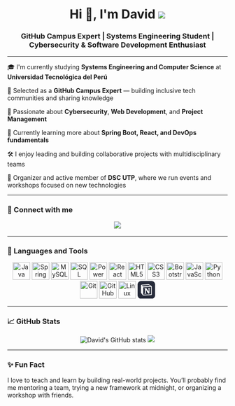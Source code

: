 <h1 align="center">Hi 👋, I'm David <img height="40" src="https://emoji.gg/assets/emoji/7333-parrotdance.gif"> </h1>
<h3 align="center">GitHub Campus Expert | Systems Engineering Student | Cybersecurity & Software Development Enthusiast</h3>

---

🎓 I'm currently studying **Systems Engineering and Computer Science** at **Universidad Tecnológica del Perú**  

🚩 Selected as a **GitHub Campus Expert** — building inclusive tech communities and sharing knowledge  

🔐 Passionate about **Cybersecurity**, **Web Development**, and **Project Management**  

🌱 Currently learning more about **Spring Boot, React, and DevOps fundamentals**  

🛠️ I enjoy leading and building collaborative projects with multidisciplinary teams  

📣 Organizer and active member of **DSC UTP**, where we run events and workshops focused on new technologies  

---

### 🔗 Connect with me

<p align="center">
  <a href="https://www.linkedin.com/in/davidcontreraspalacios/">
    <img src="https://img.shields.io/badge/LinkedIn-0077B5?style=for-the-badge&logo=linkedin&logoColor=white"/>
  </a>
</p>

---

### 🧰 Languages and Tools

<p align="center"> 
  <!-- Backend & Infra -->
  <img src="https://cdn.jsdelivr.net/gh/devicons/devicon/icons/java/java-original.svg" title="Java" width="40" height="40"/>
  <img src="https://cdn.jsdelivr.net/gh/devicons/devicon/icons/spring/spring-original.svg" title="Spring Boot" width="40" height="40"/>
  <img src="https://cdn.jsdelivr.net/gh/devicons/devicon/icons/mysql/mysql-original-wordmark.svg" title="MySQL" width="40" height="40"/>
  <img src="https://cdn.jsdelivr.net/gh/devicons/devicon/icons/sqlite/sqlite-original.svg" title="SQL Server" width="40" height="40"/>
  <img src="https://github.com/tandpfun/skill-icons/blob/main/icons/PowerBI-Dark.svg?raw=true" title="Power BI" width="40" height="40"/>

  <!-- Frontend -->
  <img src="https://cdn.jsdelivr.net/gh/devicons/devicon/icons/react/react-original.svg" title="React" width="40" height="40"/>
  <img src="https://cdn.jsdelivr.net/gh/devicons/devicon/icons/html5/html5-original-wordmark.svg" title="HTML5" width="40" height="40"/>
  <img src="https://cdn.jsdelivr.net/gh/devicons/devicon/icons/css3/css3-original-wordmark.svg" title="CSS3" width="40" height="40"/>
  <img src="https://cdn.jsdelivr.net/gh/devicons/devicon/icons/bootstrap/bootstrap-original.svg" title="Bootstrap" width="40" height="40"/>
  <img src="https://cdn.jsdelivr.net/gh/devicons/devicon/icons/javascript/javascript-original.svg" title="JavaScript" width="40" height="40"/>

  <!-- Programming & Scripting -->
  <img src="https://cdn.jsdelivr.net/gh/devicons/devicon/icons/python/python-original.svg" title="Python" width="40" height="40"/>

  <!-- Tools -->
  <img src="https://cdn.jsdelivr.net/gh/devicons/devicon/icons/git/git-original.svg" title="Git" width="40" height="40"/>
  <img src="https://cdn.jsdelivr.net/gh/devicons/devicon/icons/github/github-original.svg" title="GitHub" width="40" height="40"/>
  <img src="https://cdn.jsdelivr.net/gh/devicons/devicon/icons/linux/linux-original.svg" title="Linux" width="40" height="40"/>
  <img src="https://github.com/tandpfun/skill-icons/blob/main/icons/Notion-Dark.svg?raw=true" title="Notion" width="40" height="40"/>
</p>

---

### 📈 GitHub Stats

<p align="center">
  <img src="https://github-readme-stats.vercel.app/api?username=Dav082004&show_icons=true&theme=tokyonight" alt="David's GitHub stats" width="450"/>
  <img src="https://github-readme-stats.vercel.app/api/top-langs/?username=Dav082004&layout=compact&theme=tokyonight" width="350"/>
</p>

---

### ✨ Fun Fact
I love to teach and learn by building real-world projects. You’ll probably find me mentoring a team, trying a new framework at midnight, or organizing a workshop with friends.
